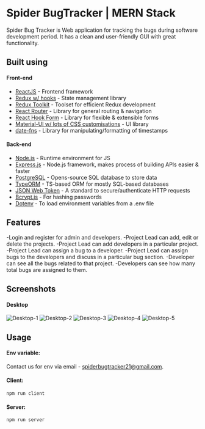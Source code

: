 # Spider BugTracker | MERN Stack
Spider Bug Tracker is Web application for tracking the bugs during software development period. It has a clean and user-friendly GUI with great functionality. 

## Built using

#### Front-end

- [ReactJS](https://reactjs.org/) - Frontend framework
- [Redux w/ hooks](https://redux.js.org/) - State management library
- [Redux Toolkit](https://redux-toolkit.js.org/) - Toolset for efficient Redux development
- [React Router](https://reactrouter.com/) - Library for general routing & navigation
- [React Hook Form](https://react-hook-form.com/) - Library for flexible & extensible forms
- [Material-UI w/ lots of CSS customisations](https://material-ui.com/) - UI library
- [date-fns](https://date-fns.org/) - Library for manipulating/formatting of timestamps

#### Back-end

- [Node.js](https://nodejs.org/en/) - Runtime environment for JS
- [Express.js](https://expressjs.com/) - Node.js framework, makes process of building APIs easier & faster
- [PostgreSQL](https://www.postgresql.org/) - Opens-source SQL database to store data
- [TypeORM](https://typeorm.io/) - TS-based ORM for mostly SQL-based databases
- [JSON Web Token](https://jwt.io/) - A standard to secure/authenticate HTTP requests
- [Bcrypt.js](https://www.npmjs.com/package/bcryptjs) - For hashing passwords
- [Dotenv](https://www.npmjs.com/package/dotenv) - To load environment variables from a .env file

## Features

-Login and register for admin and developers.
-Project Lead can add, edit or delete the projects.
-Project Lead can add developers in a particular project.
-Project Lead can assign a bug to a developer.
-Project Lead can assign bugs to the developers and discuss in a particular bug section.
-Developer can see all the bugs related to that project.
-Developers can see how many total bugs are assigned to them. 


## Screenshots

#### Desktop

![Desktop-1]()
![Desktop-2]()
![Desktop-3]()
![Desktop-4]()
![Desktop-5]()


## Usage

#### Env variable:

Contact us for env via email - spiderbugtracker21@gmail.com.

#### Client:

```
npm run client
```

#### Server:

```
npm run server
```






